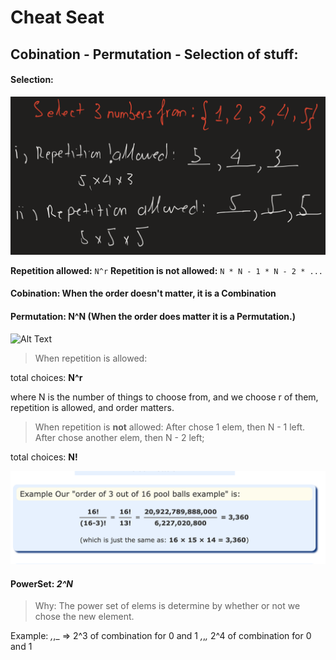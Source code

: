 # Cheat Seat

## Cobination - Permutation - Selection of stuff:

#### Selection:
![](https://github.com/htsilvakt04/Elements-Of-Programming-Interview/blob/master/images/Screen%20Shot%202020-12-16%20at%2015.42.50.png)


**Repetition allowed:** `N^r`
**Repetition is not allowed:** `N * N - 1 * N - 2 * ...`




#### Cobination: When the order doesn't matter, it is a Combination


#### Permutation: N^N (When the order does matter it is a Permutation.)
![Alt Text](https://www.mathsisfun.com/combinatorics/images/permutation-lock.jpg)
>When repetition is allowed:

total choices: **N^r**

where N is the number of things to choose from,
and we choose r of them,
repetition is allowed,
and order matters.


>When repetition is **not** allowed:
After chose 1 elem, then N - 1 left. 
After chose another elem, then N - 2 left;

total choices: **N!**

![Permuation](https://github.com/htsilvakt04/Elements-Of-Programming-Interview/blob/master/images/Screen%20Shot%202020-12-16%20at%2013.32.49.png)


#### PowerSet: *2^N*
>Why: The power set of elems is determine by whether or not we chose the new element.

Example: _,_,_ => 2^3 of combination for 0 and 1
	  _,_,_,_ 2^4 of combination for 0 and 1



